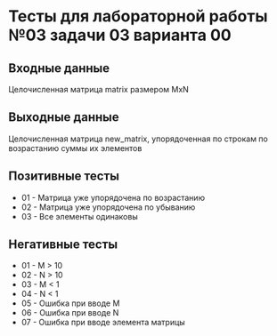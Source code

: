 # Тесты для лабораторной работы №03 задачи 03 варианта 00

## Входные данные
Целочисленная матрица matrix размером MxN

## Выходные данные
Целочисленная матрица new_matrix, упорядоченная по строкам по возрастанию суммы их элементов

## Позитивные тесты
- 01 - Матрица уже упорядочена по возрастанию
- 02 - Матрица уже упорядочена по убыванию
- 03 - Все элементы одинаковы

## Негативные тесты
- 01 - M > 10
- 02 - N > 10
- 03 - M < 1
- 04 - N < 1
- 05 - Ошибка при вводе M
- 06 - Ошибка при вводе N
- 07 - Ошибка при вводе элемента матрицы
